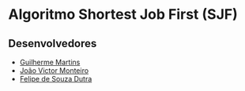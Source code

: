 # Algoritmo Shortest Job First (SJF)

## Desenvolvedores
* [Guilherme Martins](https://github.com/gui-mrtns)
* [João Victor Monteiro](https://github.com/jvsadan)
* [Felipe de Souza Dutra]()
